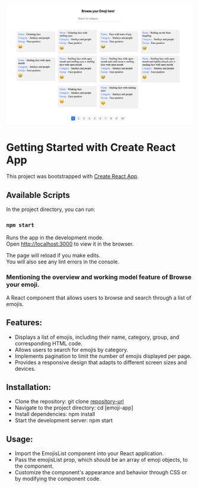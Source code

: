
![](src/images/emoji.png)

# Getting Started with Create React App

This project was bootstrapped with [Create React App](https://github.com/facebook/create-react-app).

## Available Scripts

In the project directory, you can run:

### `npm start`

Runs the app in the development mode.\
Open [http://localhost:3000](http://localhost:3000) to view it in the browser.

The page will reload if you make edits.\
You will also see any lint errors in the console.


### Mentioning the overview and working model feature of Browse your emoji.

A React component that allows users to browse and search through a list of emojis.

## Features:
  - Displays a list of emojis, including their name, category, group, and corresponding HTML code.
  - Allows users to search for emojis by category.
  - Implements pagination to limit the number of emojis displayed per page.
  - Provides a responsive design that adapts to different screen sizes and devices.

## Installation:
  - Clone the repository: git clone [repository-url](https://github.com/rahul9852-dot/Browse-your-emoji)
  - Navigate to the project directory: cd [emoji-app]
  - Install dependencies: npm install
  - Start the development server: npm start

## Usage:
  - Import the EmojisList component into your React application.
  - Pass the emojisList prop, which should be an array of emoji objects, to the component.
  - Customize the component's appearance and behavior through CSS or by modifying the component code.
  



